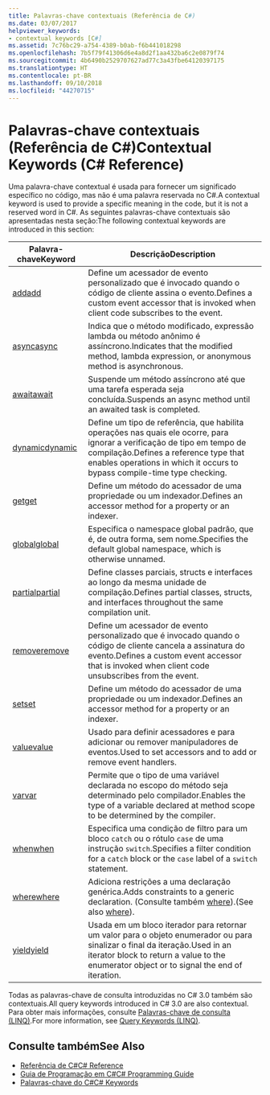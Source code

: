 ```yaml
---
title: Palavras-chave contextuais (Referência de C#)
ms.date: 03/07/2017
helpviewer_keywords:
- contextual keywords [C#]
ms.assetid: 7c76bc29-a754-4389-b0ab-f6b441018298
ms.openlocfilehash: 7b5f79f41306d6e4a8d2f1aa432ba6c2e0879f74
ms.sourcegitcommit: 4b6490b2529707627ad77c3a43fbe64120397175
ms.translationtype: HT
ms.contentlocale: pt-BR
ms.lasthandoff: 09/10/2018
ms.locfileid: "44270715"
---
```

# <a name="contextual-keywords-c-reference"></a><span data-ttu-id="7223f-102">Palavras-chave contextuais (Referência de C#)</span><span class="sxs-lookup"><span data-stu-id="7223f-102">Contextual Keywords (C# Reference)</span></span>
<span data-ttu-id="7223f-103">Uma palavra-chave contextual é usada para fornecer um significado específico no código, mas não é uma palavra reservada no C#.</span><span class="sxs-lookup"><span data-stu-id="7223f-103">A contextual keyword is used to provide a specific meaning in the code, but it is not a reserved word in C#.</span></span> <span data-ttu-id="7223f-104">As seguintes palavras-chave contextuais são apresentadas nesta seção:</span><span class="sxs-lookup"><span data-stu-id="7223f-104">The following contextual keywords are introduced in this section:</span></span>  
  
|<span data-ttu-id="7223f-105">Palavra-chave</span><span class="sxs-lookup"><span data-stu-id="7223f-105">Keyword</span></span>|<span data-ttu-id="7223f-106">Descrição</span><span class="sxs-lookup"><span data-stu-id="7223f-106">Description</span></span>|  
|-------------|-----------------|  
|[<span data-ttu-id="7223f-107">add</span><span class="sxs-lookup"><span data-stu-id="7223f-107">add</span></span>](../../../csharp/language-reference/keywords/add.md)|<span data-ttu-id="7223f-108">Define um acessador de evento personalizado que é invocado quando o código de cliente assina o evento.</span><span class="sxs-lookup"><span data-stu-id="7223f-108">Defines a custom event accessor that is invoked when client code subscribes to the event.</span></span>|  
|[<span data-ttu-id="7223f-109">async</span><span class="sxs-lookup"><span data-stu-id="7223f-109">async</span></span>](../../../csharp/language-reference/keywords/async.md)|<span data-ttu-id="7223f-110">Indica que o método modificado, expressão lambda ou método anônimo é assíncrono.</span><span class="sxs-lookup"><span data-stu-id="7223f-110">Indicates that the modified method, lambda expression, or anonymous method is asynchronous.</span></span>|  
|[<span data-ttu-id="7223f-111">await</span><span class="sxs-lookup"><span data-stu-id="7223f-111">await</span></span>](../../../csharp/language-reference/keywords/await.md)|<span data-ttu-id="7223f-112">Suspende um método assíncrono até que uma tarefa esperada seja concluída.</span><span class="sxs-lookup"><span data-stu-id="7223f-112">Suspends an async method until an awaited task is completed.</span></span>|  
|[<span data-ttu-id="7223f-113">dynamic</span><span class="sxs-lookup"><span data-stu-id="7223f-113">dynamic</span></span>](../../../csharp/language-reference/keywords/dynamic.md)|<span data-ttu-id="7223f-114">Define um tipo de referência, que habilita operações nas quais ele ocorre, para ignorar a verificação de tipo em tempo de compilação.</span><span class="sxs-lookup"><span data-stu-id="7223f-114">Defines a reference type that enables operations in which it occurs to bypass compile-time type checking.</span></span>|  
|[<span data-ttu-id="7223f-115">get</span><span class="sxs-lookup"><span data-stu-id="7223f-115">get</span></span>](../../../csharp/language-reference/keywords/get.md)|<span data-ttu-id="7223f-116">Define um método do acessador de uma propriedade ou um indexador.</span><span class="sxs-lookup"><span data-stu-id="7223f-116">Defines an accessor method for a property or an indexer.</span></span>|  
|[<span data-ttu-id="7223f-117">global</span><span class="sxs-lookup"><span data-stu-id="7223f-117">global</span></span>](../../../csharp/language-reference/keywords/global.md)|<span data-ttu-id="7223f-118">Especifica o namespace global padrão, que é, de outra forma, sem nome.</span><span class="sxs-lookup"><span data-stu-id="7223f-118">Specifies the default global namespace, which is otherwise unnamed.</span></span>|  
|[<span data-ttu-id="7223f-119">partial</span><span class="sxs-lookup"><span data-stu-id="7223f-119">partial</span></span>](../../../csharp/language-reference/keywords/partial-type.md)|<span data-ttu-id="7223f-120">Define classes parciais, structs e interfaces ao longo da mesma unidade de compilação.</span><span class="sxs-lookup"><span data-stu-id="7223f-120">Defines partial classes, structs, and interfaces throughout the same compilation unit.</span></span>|  
|[<span data-ttu-id="7223f-121">remove</span><span class="sxs-lookup"><span data-stu-id="7223f-121">remove</span></span>](../../../csharp/language-reference/keywords/remove.md)|<span data-ttu-id="7223f-122">Define um acessador de evento personalizado que é invocado quando o código de cliente cancela a assinatura do evento.</span><span class="sxs-lookup"><span data-stu-id="7223f-122">Defines a custom event accessor that is invoked when client code unsubscribes from the event.</span></span>|  
|[<span data-ttu-id="7223f-123">set</span><span class="sxs-lookup"><span data-stu-id="7223f-123">set</span></span>](../../../csharp/language-reference/keywords/set.md)|<span data-ttu-id="7223f-124">Define um método do acessador de uma propriedade ou um indexador.</span><span class="sxs-lookup"><span data-stu-id="7223f-124">Defines an accessor method for a property or an indexer.</span></span>|  
|[<span data-ttu-id="7223f-125">value</span><span class="sxs-lookup"><span data-stu-id="7223f-125">value</span></span>](../../../csharp/language-reference/keywords/value.md)|<span data-ttu-id="7223f-126">Usado para definir acessadores e para adicionar ou remover manipuladores de eventos.</span><span class="sxs-lookup"><span data-stu-id="7223f-126">Used to set accessors and to add or remove event handlers.</span></span>|  
|[<span data-ttu-id="7223f-127">var</span><span class="sxs-lookup"><span data-stu-id="7223f-127">var</span></span>](../../../csharp/language-reference/keywords/var.md)|<span data-ttu-id="7223f-128">Permite que o tipo de uma variável declarada no escopo do método seja determinado pelo compilador.</span><span class="sxs-lookup"><span data-stu-id="7223f-128">Enables the type of a variable declared at method scope to be determined by the compiler.</span></span>|  
|[<span data-ttu-id="7223f-129">when</span><span class="sxs-lookup"><span data-stu-id="7223f-129">when</span></span>](when.md)|<span data-ttu-id="7223f-130">Especifica uma condição de filtro para um bloco `catch` ou o rótulo `case` de uma instrução `switch`.</span><span class="sxs-lookup"><span data-stu-id="7223f-130">Specifies a filter condition for a `catch` block or the `case` label of a `switch` statement.</span></span>|
|[<span data-ttu-id="7223f-131">where</span><span class="sxs-lookup"><span data-stu-id="7223f-131">where</span></span>](../../../csharp/language-reference/keywords/where-generic-type-constraint.md)|<span data-ttu-id="7223f-132">Adiciona restrições a uma declaração genérica.</span><span class="sxs-lookup"><span data-stu-id="7223f-132">Adds constraints to a generic declaration.</span></span> <span data-ttu-id="7223f-133">(Consulte também [where](../../../csharp/language-reference/keywords/where-clause.md)).</span><span class="sxs-lookup"><span data-stu-id="7223f-133">(See also [where](../../../csharp/language-reference/keywords/where-clause.md)).</span></span>|  
|[<span data-ttu-id="7223f-134">yield</span><span class="sxs-lookup"><span data-stu-id="7223f-134">yield</span></span>](../../../csharp/language-reference/keywords/yield.md)|<span data-ttu-id="7223f-135">Usada em um bloco iterador para retornar um valor para o objeto enumerador ou para sinalizar o final da iteração.</span><span class="sxs-lookup"><span data-stu-id="7223f-135">Used in an iterator block to return a value to the enumerator object or to signal the end of iteration.</span></span>|  
  
 <span data-ttu-id="7223f-136">Todas as palavras-chave de consulta introduzidas no C# 3.0 também são contextuais.</span><span class="sxs-lookup"><span data-stu-id="7223f-136">All query keywords introduced in C# 3.0 are also contextual.</span></span> <span data-ttu-id="7223f-137">Para obter mais informações, consulte [Palavras-chave de consulta (LINQ)](../../../csharp/language-reference/keywords/query-keywords.md).</span><span class="sxs-lookup"><span data-stu-id="7223f-137">For more information, see [Query Keywords (LINQ)](../../../csharp/language-reference/keywords/query-keywords.md).</span></span>  
  
## <a name="see-also"></a><span data-ttu-id="7223f-138">Consulte também</span><span class="sxs-lookup"><span data-stu-id="7223f-138">See Also</span></span>

- [<span data-ttu-id="7223f-139">Referência de C#</span><span class="sxs-lookup"><span data-stu-id="7223f-139">C# Reference</span></span>](../../../csharp/language-reference/index.md)  
- [<span data-ttu-id="7223f-140">Guia de Programação em C#</span><span class="sxs-lookup"><span data-stu-id="7223f-140">C# Programming Guide</span></span>](../../../csharp/programming-guide/index.md)  
- [<span data-ttu-id="7223f-141">Palavras-chave do C#</span><span class="sxs-lookup"><span data-stu-id="7223f-141">C# Keywords</span></span>](../../../csharp/language-reference/keywords/index.md)
